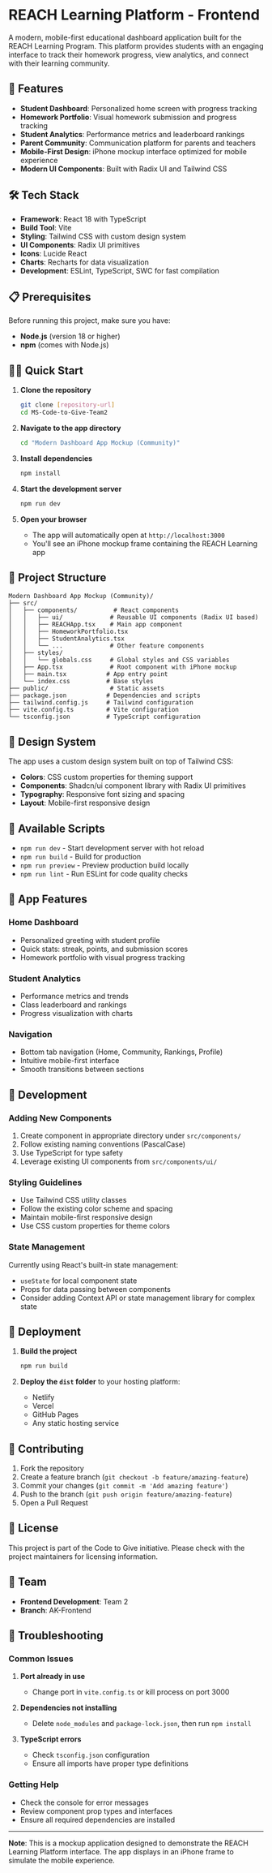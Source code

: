 # REACH Learning Platform - Frontend

A modern, mobile-first educational dashboard application built for the REACH Learning Program. This platform provides students with an engaging interface to track their homework progress, view analytics, and connect with their learning community.

## 🚀 Features

- **Student Dashboard**: Personalized home screen with progress tracking
- **Homework Portfolio**: Visual homework submission and progress tracking
- **Student Analytics**: Performance metrics and leaderboard rankings
- **Parent Community**: Communication platform for parents and teachers
- **Mobile-First Design**: iPhone mockup interface optimized for mobile experience
- **Modern UI Components**: Built with Radix UI and Tailwind CSS

## 🛠️ Tech Stack

- **Framework**: React 18 with TypeScript
- **Build Tool**: Vite
- **Styling**: Tailwind CSS with custom design system
- **UI Components**: Radix UI primitives
- **Icons**: Lucide React
- **Charts**: Recharts for data visualization
- **Development**: ESLint, TypeScript, SWC for fast compilation

## 📋 Prerequisites

Before running this project, make sure you have:

- **Node.js** (version 18 or higher)
- **npm** (comes with Node.js)

## 🏃‍♂️ Quick Start

1. **Clone the repository**
   ```bash
   git clone [repository-url]
   cd MS-Code-to-Give-Team2
   ```

2. **Navigate to the app directory**
   ```bash
   cd "Modern Dashboard App Mockup (Community)"
   ```

3. **Install dependencies**
   ```bash
   npm install
   ```

4. **Start the development server**
   ```bash
   npm run dev
   ```

5. **Open your browser**
   - The app will automatically open at `http://localhost:3000`
   - You'll see an iPhone mockup frame containing the REACH Learning app

## 📁 Project Structure

```
Modern Dashboard App Mockup (Community)/
├── src/
│   ├── components/          # React components
│   │   ├── ui/             # Reusable UI components (Radix UI based)
│   │   ├── REACHApp.tsx    # Main app component
│   │   ├── HomeworkPortfolio.tsx
│   │   ├── StudentAnalytics.tsx
│   │   └── ...             # Other feature components
│   ├── styles/
│   │   └── globals.css     # Global styles and CSS variables
│   ├── App.tsx             # Root component with iPhone mockup
│   ├── main.tsx           # App entry point
│   └── index.css          # Base styles
├── public/                 # Static assets
├── package.json           # Dependencies and scripts
├── tailwind.config.js     # Tailwind configuration
├── vite.config.ts         # Vite configuration
└── tsconfig.json          # TypeScript configuration
```

## 🎨 Design System

The app uses a custom design system built on top of Tailwind CSS:

- **Colors**: CSS custom properties for theming support
- **Components**: Shadcn/ui component library with Radix UI primitives
- **Typography**: Responsive font sizing and spacing
- **Layout**: Mobile-first responsive design

## 🔧 Available Scripts

- `npm run dev` - Start development server with hot reload
- `npm run build` - Build for production
- `npm run preview` - Preview production build locally
- `npm run lint` - Run ESLint for code quality checks

## 📱 App Features

### Home Dashboard
- Personalized greeting with student profile
- Quick stats: streak, points, and submission scores
- Homework portfolio with visual progress tracking

### Student Analytics
- Performance metrics and trends
- Class leaderboard and rankings
- Progress visualization with charts

### Navigation
- Bottom tab navigation (Home, Community, Rankings, Profile)
- Intuitive mobile-first interface
- Smooth transitions between sections

## 🔧 Development

### Adding New Components

1. Create component in appropriate directory under `src/components/`
2. Follow existing naming conventions (PascalCase)
3. Use TypeScript for type safety
4. Leverage existing UI components from `src/components/ui/`

### Styling Guidelines

- Use Tailwind CSS utility classes
- Follow the existing color scheme and spacing
- Maintain mobile-first responsive design
- Use CSS custom properties for theme colors

### State Management

Currently using React's built-in state management:
- `useState` for local component state
- Props for data passing between components
- Consider adding Context API or state management library for complex state

## 🚀 Deployment

1. **Build the project**
   ```bash
   npm run build
   ```

2. **Deploy the `dist` folder** to your hosting platform:
   - Netlify
   - Vercel
   - GitHub Pages
   - Any static hosting service

## 🤝 Contributing

1. Fork the repository
2. Create a feature branch (`git checkout -b feature/amazing-feature`)
3. Commit your changes (`git commit -m 'Add amazing feature'`)
4. Push to the branch (`git push origin feature/amazing-feature`)
5. Open a Pull Request

## 📄 License

This project is part of the Code to Give initiative. Please check with the project maintainers for licensing information.

## 👥 Team

- **Frontend Development**: Team 2
- **Branch**: AK-Frontend

## 🐛 Troubleshooting

### Common Issues

1. **Port already in use**
   - Change port in `vite.config.ts` or kill process on port 3000

2. **Dependencies not installing**
   - Delete `node_modules` and `package-lock.json`, then run `npm install`

3. **TypeScript errors**
   - Check `tsconfig.json` configuration
   - Ensure all imports have proper type definitions

### Getting Help

- Check the console for error messages
- Review component prop types and interfaces
- Ensure all required dependencies are installed

---

**Note**: This is a mockup application designed to demonstrate the REACH Learning Platform interface. The app displays in an iPhone frame to simulate the mobile experience.